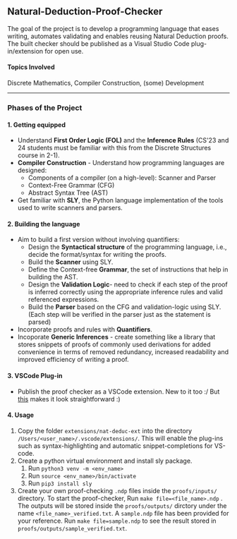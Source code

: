 ## Natural-Deduction-Proof-Checker
The goal of the project is to develop a programming language that eases writing, automates validating and enables reusing Natural Deduction proofs. The built checker should be published as a Visual Studio Code plug-in/extension for open use.

#### Topics Involved
Discrete Mathematics, Compiler Construction, (some) Development

----

### Phases of the Project

#### 1. Getting equipped
- Understand **First Order Logic (FOL)** and the **Inference Rules** (CS'23 and 24 students must be familiar with this from the Discrete Structures course in 2-1).
- **Compiler Construction** - Understand how programming languages are designed:
    - Components of a compiler (on a high-level): Scanner and Parser
    - Context-Free Grammar (CFG)
    - Abstract Syntax Tree (AST)
- Get familiar with **SLY**, the Python language implementation of the tools used to write scanners and parsers.

#### 2. Building the language
- Aim to build a first version without involving quantifiers:
    - Design the **Syntactical structure** of the programming language, i.e., decide the format/syntax for writing the proofs.
    - Build the **Scanner** using SLY.
    - Define the Context-free **Grammar**, the set of instructions that help in building the AST.
    - Design the **Validation Logic**- need to check if each step of the proof is inferred correctly using the appropriate inference rules and valid referenced expressions.
    - Build the **Parser** based on the CFG and validation-logic using SLY. (Each step will be verified in the parser just as the statement is parsed)
- Incorporate proofs and rules with **Quantifiers**.
- Incoporate **Generic Inferences** - create something like a library that stores snippets of proofs of commonly used derivations for added convenience in terms of removed redundancy, increased readability and improved efficiency of writing a proof.

#### 3. VSCode Plug-in
- Publish the proof checker as a VSCode extension.
New to it too :/ But [this](https://www.freecodecamp.org/news/making-vscode-extension/) makes it look straightforward :)

#### 4. Usage
1. Copy the folder `extensions/nat-deduc-ext` into the directory `/Users/<user_name>/.vscode/extensions/`. This will enable the plug-ins such as syntax-highlighting and automatic snippet-completions for VS-code.
2. Create a python virtual environment and install sly package.
    1. Run `python3 venv -m <env_name>`
    2. Run `source <env_name>/bin/activate`
    3. Run `pip3 install sly`
3. Create your own proof-checking `.ndp` files inside the `proofs/inputs/` directory. To start the proof-checker, Run `make file=<file_name>.ndp` . The outputs will be stored inside the `proofs/outputs/` dirctory under the name `<file_name>_verified.txt`. A `sample.ndp` file has been provided for your reference. Run `make file=sample.ndp` to see the result stored in `proofs/outputs/sample_verified.txt`.
